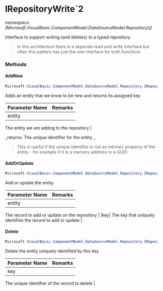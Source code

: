 ﻿# IRepositoryWrite`2
_namespace: [Microsoft.VisualBasic.ComponentModel.DataSourceModel.Repository](<a href="#" onClick="load('/docs/Microsoft.VisualBasic.ComponentModel.DataSourceModel.Repository/index.md')"></a>)_

Interface to support writing (and deletes) to a typed repository

> 
>  In this architecture there is a seperate read and write interface but often this
>  pattern has just the one interface for both functions
>  


### Methods

#### AddNew
```csharp
Microsoft.VisualBasic.ComponentModel.DataSourceModel.Repository.IRepositoryWrite`2.AddNew(`1)
```
Adds an entity that we know to be new and returns its assigned key

|Parameter Name|Remarks|
|--------------|-------|
|entity|
 The entity we are adding to the repository
 |


_returns: 
 The unique identifier for the entity
 _
> 
>  This is useful if the unique identifier is not an intrinsic property of
>  the entity - for example if it is a memory address or a GUID
>  

#### AddOrUpdate
```csharp
Microsoft.VisualBasic.ComponentModel.DataSourceModel.Repository.IRepositoryWrite`2.AddOrUpdate(`1,`0)
```
Add or update the entity

|Parameter Name|Remarks|
|--------------|-------|
|entity|
 The record to add or update on the repository
 |
|key|
 The key that uniquely identifies the record to add or update
 |


#### Delete
```csharp
Microsoft.VisualBasic.ComponentModel.DataSourceModel.Repository.IRepositoryWrite`2.Delete(`0)
```
Delete the entity uniquely identified by this key

|Parameter Name|Remarks|
|--------------|-------|
|key|
 The unique identifier of the record to delete
 |



